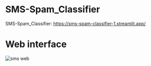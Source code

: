 # SMS-Spam_Classifier
SMS-Spam_Classifier:  https://sms-spam-classifier-1.streamlit.app/


# Web interface
![sms web](https://github.com/Bharathkumar-ms/Flight_Fare-Prediction/assets/96257624/733dae16-6391-4d84-b1cb-8eeceac2a198)

